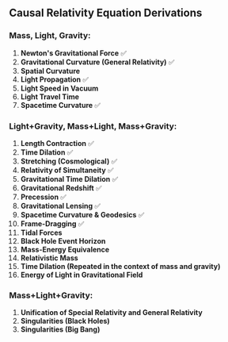 ## Causal Relativity Equation Derivations

### Mass, Light, Gravity:
1. **Newton's Gravitational Force** ✅
2. **Gravitational Curvature (General Relativity)** ✅
3. **Spatial Curvature**
4. **Light Propagation** ✅
5. **Light Speed in Vacuum**
6. **Light Travel Time**
7. **Spacetime Curvature** ✅

### Light+Gravity, Mass+Light, Mass+Gravity:
1. **Length Contraction** ✅
2. **Time Dilation** ✅
3. **Stretching (Cosmological)** ✅
4. **Relativity of Simultaneity** ✅
5. **Gravitational Time Dilation** ✅
6. **Gravitational Redshift** ✅
7. **Precession** ✅
8. **Gravitational Lensing** ✅
9. **Spacetime Curvature & Geodesics** ✅
10. **Frame-Dragging** ✅
11. **Tidal Forces**
12. **Black Hole Event Horizon**
13. **Mass-Energy Equivalence**
14. **Relativistic Mass**
15. **Time Dilation (Repeated in the context of mass and gravity)**
16. **Energy of Light in Gravitational Field**

### Mass+Light+Gravity:
1. **Unification of Special Relativity and General Relativity**
2. **Singularities (Black Holes)**
3. **Singularities (Big Bang)**
